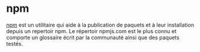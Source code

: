 # npm

[npm](https://www.npmjs.com/) est un utilitaire qui aide à la publication de paquets et à leur installation depuis un repertoir npm. Le répertoir npmjs.com est le plus connu et comporte un glossaire écrit par la communauté ainsi que des paquets testés.